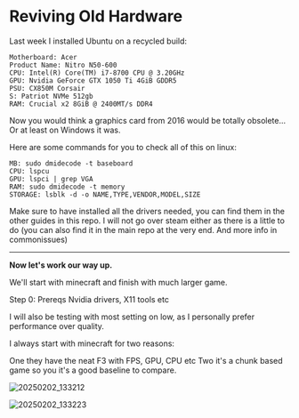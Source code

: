 # Reviving Old Hardware

Last week I installed Ubuntu on a recycled build:
 ```
Motherboard: Acer
Product Name: Nitro N50-600
CPU: Intel(R) Core(TM) i7-8700 CPU @ 3.20GHz
GPU: Nvidia GeForce GTX 1050 Ti 4GiB GDDR5 
PSU: CX850M Corsair
S: Patriot NVMe 512gb
RAM: Crucial x2 8GiB @ 2400MT/s DDR4
``` 

Now you would think a graphics card from 2016 would be totally obsolete...
Or at least on Windows it was. 

Here are some commands for you to check all of this on linux:
```
MB: sudo dmidecode -t baseboard
CPU: lspcu
GPU: lspci | grep VGA
RAM: sudo dmidecode -t memory
STORAGE: lsblk -d -o NAME,TYPE,VENDOR,MODEL,SIZE
```

Make sure to have installed all the drivers needed, you can find them in the other guides in this repo. 
I will not go over steam either as there is a little to do (you can also find it in the main repo at the very end. And more info in commonissues) 

--- 

**Now let's work our way up.**

We'll start with minecraft and finish with much larger game. 

Step 0: Prereqs
Nvidia drivers, X11 tools etc

I will also be testing with most setting on low, as I personally prefer performance over quality. 

I always start with minecraft for two reasons:

One they have the neat F3 with FPS, GPU, CPU etc 
Two it's a chunk based game so you it's a good baseline to compare. 

![20250202_133212](https://github.com/user-attachments/assets/549e6e1f-5b60-4b85-ab3c-c7c7bb78198b)

![20250202_133223](https://github.com/user-attachments/assets/d912af97-7000-479d-a2f9-c28584df0d9c)





